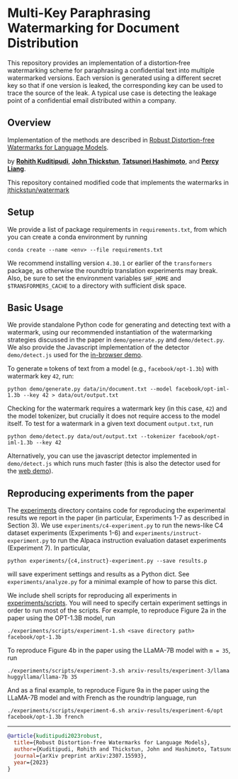 # Multi-Key Paraphrasing Watermarking for Document Distribution

This repository provides an implementation of a distortion‑free watermarking scheme for paraphrasing a confidential text into multiple watermarked versions. Each version is generated using a different secret key so that if one version is leaked, the corresponding key can be used to trace the source of the leak. A typical use case is detecting the leakage point of a confidential email distributed within a company.

## Overview

Implementation of the methods are described in [Robust Distortion-free Watermarks for Language Models](https://arxiv.org/abs/2307.15593).

by [**Rohith Kuditipudi**](https://web.stanford.edu/~rohithk/), [**John Thickstun**](https://johnthickstun.com/), [**Tatsunori Hashimoto**](https://thashim.github.io/), and [**Percy Liang**](https://cs.stanford.edu/~pliang/).

This repository contained modified code that implements the watermarks in [jthickstun/watermark](https://github.com/jthickstun/watermark)

## Setup

We provide a list of package requirements in `requirements.txt`, from which you can create a conda environment by running

```
conda create --name <env> --file requirements.txt
```

We recommend installing version `4.30.1` or earlier of the `transformers` package, as otherwise the roundtrip translation experiments may break.
Also, be sure to set the environment variables `$HF_HOME` and `$TRANSFORMERS_CACHE` to a directory with sufficient disk space.

## Basic Usage

We provide standalone Python code for generating and detecting text with a watermark, using our recommended instantiation of the watermarking strategies discussed in the paper in `demo/generate.py` and `demo/detect.py`. We also provide the Javascript implementation of the detector `demo/detect.js` used for the [in-browser demo](https://crfm.stanford.edu/2023/07/30/watermarking.html).

To generate `m` tokens of text from a model (e.g., `facebook/opt-1.3b`) with watermark key `42`, run:

```
python demo/generate.py data/in/document.txt --model facebook/opt-iml-1.3b --key 42 > data/out/output.txt
```

Checking for the watermark requires a watermark key (in this case, `42`) and the model tokenizer, but crucially it does not require access to the model itself. To test for a watermark in a given text document `output.txt`, run

```
python demo/detect.py data/out/output.txt --tokenizer facebook/opt-iml-1.3b --key 42
```

Alternatively, you can use the javascript detector implemented in `demo/detect.js` which runs much faster (this is also the detector used for the [web demo](https://crfm.stanford.edu/2023/07/30/watermarking.html)).

## Reproducing experiments from the paper

The [experiments](experiments) directory contains code for reproducing the experimental results we report in the paper (in particular, Experiments 1-7 as described in Section 3).
We use `experiments/c4-experiment.py` to run the news-like C4 dataset experiments (Experiments 1-6) and `experiments/instruct-experiment.py` to run the Alpaca instruction evaluation dataset experiments (Experiment 7).
In particular,

```
python experiments/{c4,instruct}-experiment.py --save results.p
```

will save experiment settings and results as a Python dict.
See `experiments/analyze.py` for a minimal example of how to parse this dict.

We include shell scripts for reproducing all experiments in [experiments/scripts](experiments/scripts). You will need to specify certain experiment settings in order to run most of the scripts.
For example, to reproduce Figure 2a in the paper using the OPT-1.3B model, run

```
./experiments/scripts/experiment-1.sh <save directory path> facebook/opt-1.3b
```

To reproduce Figure 4b in the paper using the LLaMA-7B model with `m = 35`, run

```
./experiments/scripts/experiment-3.sh arxiv-results/experiment-3/llama huggyllama/llama-7b 35
```

And as a final example, to reproduce Figure 9a in the paper using the LLaMA-7B model and with
French as the roundtrip language, run

```
./experiments/scripts/experiment-6.sh arxiv-results/experiment-6/opt facebook/opt-1.3b french
```

---

```bib
@article{kuditipudi2023robust,
  title={Robust Distortion-free Watermarks for Language Models},
  author={Kuditipudi, Rohith and Thickstun, John and Hashimoto, Tatsunori and Liang, Percy},
  journal={arXiv preprint arXiv:2307.15593},
  year={2023}
}
```
